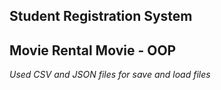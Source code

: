 ## Student Registration System

## Movie Rental Movie - OOP
_Used CSV and JSON files for save and load files_